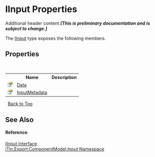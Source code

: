 # IInput Properties
Additional header content _**\[This is preliminary documentation and is subject to change.\]**_

The <a href="8a1c3b0a-f3c7-3f02-19ab-0dab133b8dd5">IInput</a> type exposes the following members.


## Properties
&nbsp;<table><tr><th></th><th>Name</th><th>Description</th></tr><tr><td>![Public property](media/pubproperty.gif "Public property")</td><td><a href="ed6d7cb5-6431-7ef2-002f-7b6df4261441">Data</a></td><td /></tr><tr><td>![Public property](media/pubproperty.gif "Public property")</td><td><a href="3762c3a1-2601-d260-c00b-1f74939e1554">InputMetadata</a></td><td /></tr></table>&nbsp;
<a href="#iinput-properties">Back to Top</a>

## See Also


#### Reference
<a href="8a1c3b0a-f3c7-3f02-19ab-0dab133b8dd5">IInput Interface</a><br /><a href="ecb5b195-9cf6-cd2f-1a84-5e83a0fe636f">iTin.Export.ComponentModel.Input Namespace</a><br />
